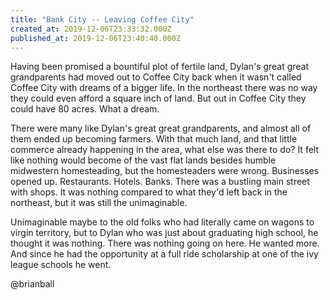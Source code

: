 ```yaml
---
title: "Bank City -- Leaving Coffee City"
created_at: 2019-12-06T23:33:32.000Z
published_at: 2019-12-06T23:40:40.000Z
---
```

Having been promised a bountiful plot of fertile land, Dylan's great great grandparents had moved out to Coffee City back when it wasn't called Coffee City with dreams of a bigger life. In the northeast there was no way they could even afford a square inch of land. But out in Coffee City they could have 80 acres. What a dream.

There were many like Dylan's great great grandparents, and almost all of them ended up becoming farmers. With that much land, and that little commerce already happening in the area, what else was there to do? It felt like nothing would become of the vast flat lands besides humble midwestern homesteading, but the homesteaders were wrong. Businesses opened up. Restaurants. Hotels. Banks. There was a bustling main street with shops. It was nothing compared to what they'd left back in the northeast, but it was still the unimaginable.

Unimaginable maybe to the old folks who had literally came on wagons to virgin territory, but to Dylan who was just about graduating high school, he thought it was nothing. There was nothing going on here. He wanted more. And since he had the opportunity at a full ride scholarship at one of the ivy league schools he went.

  

@brianball
